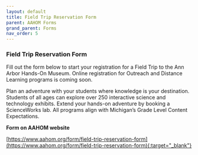```yaml
---
layout: default
title: Field Trip Reservation Form
parent: AAHOM Forms
grand_parent: Forms
nav_order: 5
---
```


### Field Trip Reservation Form


Fill out the form below to start your registration for a Field Trip to the Ann Arbor Hands-On Museum. Online registration for Outreach and Distance Learning programs is coming soon.

Plan an adventure with your students where knowledge is your destination. Students of all ages can explore over 250 interactive science and technology exhibits. Extend your hands-on adventure by booking a ScienceWorks lab. All programs align with Michigan’s Grade Level Content Expectations.

**Form on AAHOM website**

[https://www.aahom.org/form/field-trip-reservation-form](https://www.aahom.org/form/field-trip-reservation-form){:target="_blank"}